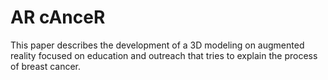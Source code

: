 # AR cAnceR
This paper describes the development of a 3D modeling on augmented reality focused on education and outreach that tries to explain the process of breast cancer.
